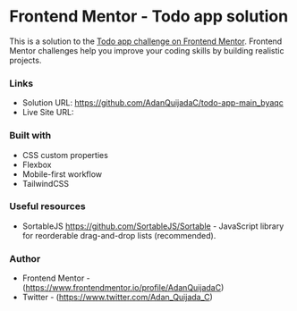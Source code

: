# Frontend Mentor - Todo app solution

This is a solution to the [Todo app challenge on Frontend Mentor](https://www.frontendmentor.io/challenges/todo-app-Su1_KokOW). Frontend Mentor challenges help you improve your coding skills by building realistic projects.

### Links

- Solution URL: https://github.com/AdanQuijadaC/todo-app-main_byaqc
- Live Site URL:

### Built with

- CSS custom properties
- Flexbox
- Mobile-first workflow
- TailwindCSS

### Useful resources

- SortableJS https://github.com/SortableJS/Sortable - JavaScript library for reorderable drag-and-drop lists (recommended).

### Author

- Frontend Mentor - (https://www.frontendmentor.io/profile/AdanQuijadaC)
- Twitter - (https://www.twitter.com/Adan_Quijada_C)
